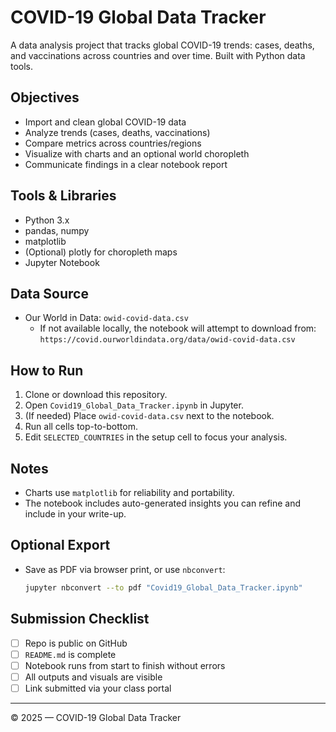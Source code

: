 # COVID-19 Global Data Tracker

A data analysis project that tracks global COVID-19 trends: cases, deaths, and vaccinations across countries and over time. Built with Python data tools.

##  Objectives
- Import and clean global COVID-19 data
- Analyze trends (cases, deaths, vaccinations)
- Compare metrics across countries/regions
- Visualize with charts and an optional world choropleth
- Communicate findings in a clear notebook report

##  Tools & Libraries
- Python 3.x
- pandas, numpy
- matplotlib
- (Optional) plotly for choropleth maps
- Jupyter Notebook

##  Data Source
- Our World in Data: `owid-covid-data.csv`
  - If not available locally, the notebook will attempt to download from:
    `https://covid.ourworldindata.org/data/owid-covid-data.csv`

##  How to Run
1. Clone or download this repository.
2. Open `Covid19_Global_Data_Tracker.ipynb` in Jupyter.
3. (If needed) Place `owid-covid-data.csv` next to the notebook.
4. Run all cells top-to-bottom.
5. Edit `SELECTED_COUNTRIES` in the setup cell to focus your analysis.

##  Notes
- Charts use `matplotlib` for reliability and portability.
- The notebook includes auto-generated insights you can refine and include in your write-up.

##  Optional Export
- Save as PDF via browser print, or use `nbconvert`:
  ```bash
  jupyter nbconvert --to pdf "Covid19_Global_Data_Tracker.ipynb"
  ```

##  Submission Checklist
- [ ] Repo is public on GitHub
- [ ] `README.md` is complete
- [ ] Notebook runs from start to finish without errors
- [ ] All outputs and visuals are visible
- [ ] Link submitted via your class portal

---

© 2025 — COVID-19 Global Data Tracker
